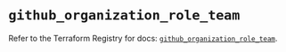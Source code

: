 # `github_organization_role_team`

Refer to the Terraform Registry for docs: [`github_organization_role_team`](https://registry.terraform.io/providers/integrations/github/6.7.0/docs/resources/organization_role_team).
